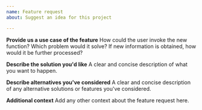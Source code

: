 ```yaml
---
name: Feature request
about: Suggest an idea for this project

---
```


**Provide us a use case of the feature**
How could the user invoke the new function? Which problem would it solve? If new information is obtained, how would it be further processed?

**Describe the solution you'd like**
A clear and concise description of what you want to happen.

**Describe alternatives you've considered**
A clear and concise description of any alternative solutions or features you've considered.

**Additional context**
Add any other context about the feature request here.
